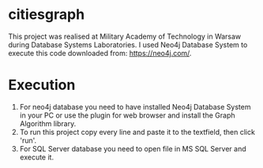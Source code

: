 # citiesgraph
This project was realised at Military Academy of Technology in Warsaw during Database Systems Laboratories.
I used Neo4j Database System to execute this code downloaded from: https://neo4j.com/.
# Execution
1. For neo4j database you need to have installed Neo4j Database System in your PC or use the plugin for web browser and install the Graph Algorithm library.
2. To run this project copy every line and paste it to the textfield, then click 'run'.
3. For SQL Server database you need to open file in MS SQL Server and execute it.
